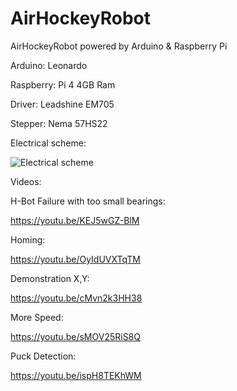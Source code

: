 # AirHockeyRobot
AirHockeyRobot powered by Arduino & Raspberry Pi

Arduino: Leonardo

Raspberry: Pi 4 4GB Ram

Driver:  Leadshine EM705

Stepper: Nema 57HS22


Electrical scheme:

![Electrical scheme](https://imgur.com/a/6ojelEz)


Videos:

H-Bot Failure with too small bearings: 

https://youtu.be/KEJ5wGZ-BlM

Homing:

https://youtu.be/OyIdUVXTqTM

Demonstration X,Y:

https://youtu.be/cMvn2k3HH38

More Speed:

https://youtu.be/sMOV25RiS8Q

Puck Detection:

https://youtu.be/ispH8TEKhWM
